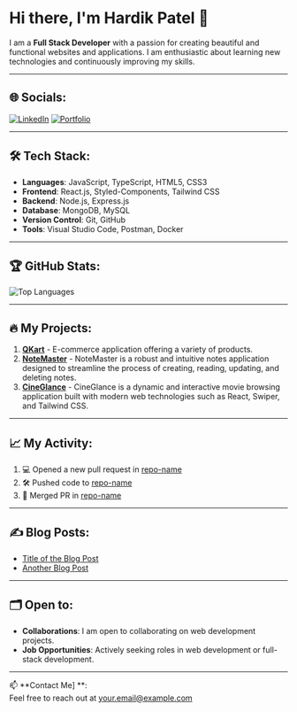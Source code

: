# Hi there, I'm Hardik Patel 👋

I am a **Full Stack Developer** with a passion for creating beautiful and functional websites and applications. I am enthusiastic about learning new technologies and continuously improving my skills.

---

## 🌐 Socials:
[![LinkedIn](https://img.shields.io/badge/LinkedIn-%230077B5.svg?style=for-the-badge&logo=linkedin&logoColor=white)](https://www.linkedin.com/in/harrrdik18/)
[![Portfolio](https://img.shields.io/badge/Portfolio-%23000000.svg?style=for-the-badge&logo=portfolio&logoColor=white)](https://www.crio.do/learn/portfolio/patelhardik999666)

---

## 🛠️ Tech Stack:
- **Languages**: JavaScript, TypeScript, HTML5, CSS3
- **Frontend**: React.js, Styled-Components, Tailwind CSS
- **Backend**: Node.js, Express.js
- **Database**: MongoDB, MySQL
- **Version Control**: Git, GitHub
- **Tools**: Visual Studio Code, Postman, Docker

---

## 🏆 GitHub Stats:
![Top Languages](https://github-readme-stats.vercel.app/api/top-langs/?username=Harrrdik18&layout=compact&theme=radical)

---

## 🔥 My Projects:
1. **[QKart](https://patelhardik999666-me-qkart-frontend-v2.vercel.app/)** - E-commerce application offering a variety of products.
2. **[NoteMaster](https://notes-app-psi-smoky.vercel.app/)** - NoteMaster is a robust and intuitive notes application designed to streamline the process of creating, reading, updating,
and deleting notes.
3. **[CineGlance](https://movie-website-virid-three.vercel.app/)** - CineGlance is a dynamic and interactive movie browsing application built with modern web technologies such as React,
Swiper, and Tailwind CSS.

---

## 📈 My Activity:
<!--START_SECTION:activity-->
1. 💻 Opened a new pull request in [repo-name](https://github.com/repo-link)
2. 🛠 Pushed code to [repo-name](https://github.com/repo-link)
3. 🎉 Merged PR in [repo-name](https://github.com/repo-link)
<!--END_SECTION:activity-->

---

## ✍️ Blog Posts:
- [Title of the Blog Post](https://yourblog.com)
- [Another Blog Post](https://yourblog.com)

---

## 🗂️ Open to:
- **Collaborations**: I am open to collaborating on web development projects.
- **Job Opportunities**: Actively seeking roles in web development or full-stack development.

---

📫 **Contact Me]
**:  
Feel free to reach out at [your.email@example.com](mailto:your.email@example.com)
